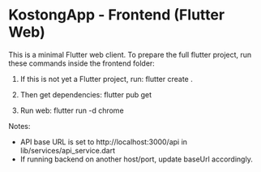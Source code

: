 # KostongApp - Frontend (Flutter Web)

This is a minimal Flutter web client. To prepare the full flutter project, run these commands inside the frontend folder:

1. If this is not yet a Flutter project, run:
   flutter create .

2. Then get dependencies:
   flutter pub get

3. Run web:
   flutter run -d chrome

Notes:
- API base URL is set to http://localhost:3000/api in lib/services/api_service.dart
- If running backend on another host/port, update baseUrl accordingly.
